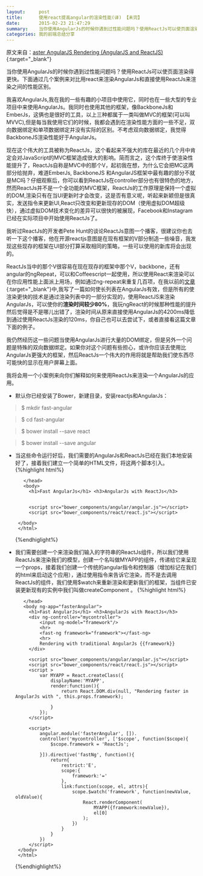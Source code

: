 ```yaml
---
layout:     post
title:      使用react提高angular的渲染性能(译) 【未完】
date:       2015-02-23 21:47:29
summary:    当你使用AngularJs的时候你遇到过性能问题吗？使用ReactJs可以使页面渲染得更快。下面通过几个案例来对比用react来渲染AngularJs和直接使用ReactJs来渲染之间的性能区别。  
categories: 我的前端总结分享 
---
```

原文来自：[aster AngularJS Rendering (AngularJS and ReactJS)](http://www.williambrownstreet.net/blog/2014/04/faster-angularjs-rendering-angularjs-and-reactjs/){:target="_blank"}

当你使用AngularJs的时候你遇到过性能问题吗？使用ReactJs可以使页面渲染得更快。下面通过几个案例来对比用react来渲染AngularJs和直接使用ReactJs来渲染之间的性能区别。

我喜欢AngularJs,我在我的一些有趣的小项目中使用它，同时也在一些大型的专业项目中来使用AngularJs。我同时也使用其他的框架，像BackboneJs和EmberJs，这俩也是很好的工具，以上三种都属于一类叫做MVC的框架(可以叫MVVC),但是每当我使用它们的时候，我都会遇到在渲染性能方面的一些不足，双向数据绑定和单项数据绑定并没有实际的区别。不考虑双向数据绑定，我觉得BackboneJS渲染性能好于AngularJs。

现在这个伟大的工具被称为ReactJs，这个看起来不强大的库在最近的几个月中肯定会对JavaScript的MVC框架造成很大的影响。简而言之，这个库终于使渲染性能提升了，ReactJs自称是MVC中的那个V，起初我在想，为什么它会把MC这两部分给抛弃，难道EmberJs, BackboneJS 和AngularJS框架中最有趣的部分不就是MC吗？仔细观察后，你可以看到ReactJs在controller部分也有很特色的地方，然而ReactJs并不是一个全功能的MVC框架，ReactJs的工作原理是保持一个虚拟的DOM,渲染只有在当UI更新时才会改变，这是否有意义呢，听起来新颖但是很真实，发送指令来更新UI,React只改变和更新现存的DOM（使用虚拟DOM超级快），通过虚拟DOM技术变化的差异可以很快的被展现，Facebook和Instagram已经在实际项目中开始使用ReactJs了。

我听过ReactJs的开发者Pete Hunt的谈论ReactJs意图一个播客，很建议你也去听一下这个播客，他在开源reactjs意图是在现有框架的V部分制造一些噪音，我发现这些现存的框架在UI部分打算采取相同的策略，一些可以使用的新库将会出现的。

ReactJs当中的那个V很容易在现在现存的框架中那个V，backbone，还有angular的ngRepeat，可以和Coffeescript一起使用，所以使用React来渲染可以在你应用性能上面派上用场，例如通过ng-repeat来重复几百项，在我以前的[文章](http://www.williambrownstreet.net/blog/2013/07/angularjs-my-solution-to-the-ng-repeat-performance-problem/){:target="_blank"}中,我写了一篇如何使长列表在AngularJs有效，但是所有的使渲染更快的技术是通过渲染列表中的一部分实现的，使用ReactJS来渲染AngularJs，可以使你的**渲染时间较少80%**，我玩ngReact的时候那种性能的提升然后觉得是不是哪儿出错了，渲染时间从原来直接使用AngularJs的4200ms降低到通过使用ReactJs渲染的120ms，你自己也可以去尝试下，或者直接看这篇文章下面的例子。

我仍然经历这一些问题当使用AngularJs进行大量的DOM绑定，但是另外一个问题是特殊的双向数据绑定。如果你对这个问题有些担心，或许你应该去使用比AngularJs更强大的框架，然后ReactJs一个伟大的作用将就是帮助我们使东西尽可能快的显示在用户屏幕上面。

我将会用一个小案例来向你们解释如何来使用ReactJs来渲染一个AngularJs的应用。
 
 - 默认你已经安装了Bower，新建目录，安装reactjs和AngularJs：
  <blockquote>$ mkdir fast-angular</blockquote>  
  <blockquote>$ cd fast-angular</blockquote>  
  <blockquote>$ bower install --save react </blockquote>  
  <blockquote>$ bower install --save angular</blockquote>  

 - 当这些命令运行好后，我们需要的AngularJs和ReactJs已经在我们本地安装好了，接着我们建立一个简单的HTML文件，将这两个脚本引入。
    {%highlight html%}
        <!doctype html>
        <html>
          <head>
            <meta charset="utf-8">
            <meta http-equiv="X-UA-Compatible" content="IE=edge">
            <title></title>
            <meta name="description" content="">
            <meta name="viewport" content="width=device-width">

          </head>
          <body>
            <h1>Fast AngularJs</h1> <h3>AngularJs with ReactJs</h3>


            <script src="bower_components/angular/angular.js"></script>
            <script src="bower_components/react/react.js"></script>

        </body>
        </html>
    {%endhiglight%}
 
 - 我们需要创建一个来渲染我们输入的字符串的ReactJs组件，所以我们使用ReactJs来渲染我们的模型，创建一个名叫做MYAPP的组件，传递给它来呈现一个props，接着我们创建一个传统的angular指令和控制器（增加标记在我们的html来启动这个应用），通过使用指令来告诉它渲染，而不是去调用ReactJs的组件，我们使用$watch来重新渲染和更新我们的框架，当组件已安装更新现有的实例中我们叫做createComponent 。
    {%highlight html%}
        <!doctype html>
        <html>
          <head>
            <meta charset="utf-8">
            <meta http-equiv="X-UA-Compatible" content="IE=edge">
            <title></title>
            <meta name="description" content="">
            <meta name="viewport" content="width=device-width">

          </head>
          <body ng-app="fasterAngular">
            <h1>Fast AngularJs</h1> <h3>AngularJs with ReactJs</h3>
            <div ng-controller="mycontroller">
                <input ng-model="framework"/>
                <hr>
                <fast-ng framework="framework"></fast-ng>
                <hr>
                Rendering with traditional AngularJs {{framework}}
            </div>

            <script src="bower_components/angular/angular.js"></script>
            <script src="bower_components/react/react.js"></script>
            <script >
                var MYAPP = React.createClass({
                    displayName:'MYAPP',
                    render:function(){
                        return React.DOM.div(null, "Rendering faster in AngularJs with ", this.props.framework);

                    }
                });
            </script>

            <script>
                angular.module('fasterAngular', []).
                controller('mycontroller', ['$scope', function($scope){
                    $scope.framework = 'ReactJs';
         
                }]).directive('fastNg', function(){
                    return{
                        restrict:'E',
                        scope:{
                            framework:'='
                        },
                        link:function(scope, el, attrs){
                            scope.$watch('framework', function(newValue, oldValue){
                                React.renderComponent(
                                    MYAPP({framework:newValue}),
                                    el[0]
                                );
                            })
                        }
                    }
                })
            </script>
        </body>
        </html>
    {%endhighlight%}
